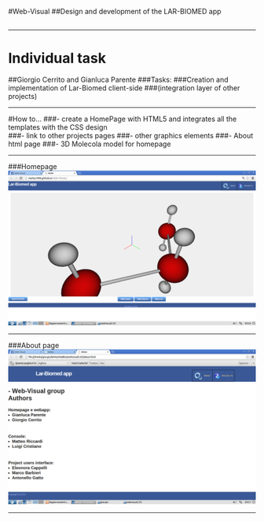 #Web-Visual
##Design and development of the LAR-BIOMED app
##


- - -
# Individual task



##Giorgio Cerrito and Gianluca Parente
###Tasks:
###Creation and implementation of Lar-Biomed client-side
###(integration layer of other projects)
- - -

#How to...
###- create a HomePage with HTML5 and integrates all the templates with the CSS design  
###- link to other projects pages
###- other graphics elements
###- About html page
###- 3D Molecola model for homepage
- - -
###Homepage
![Alt text](home.png)
- - -
###About page
![Alt text](about.png)
- - -
